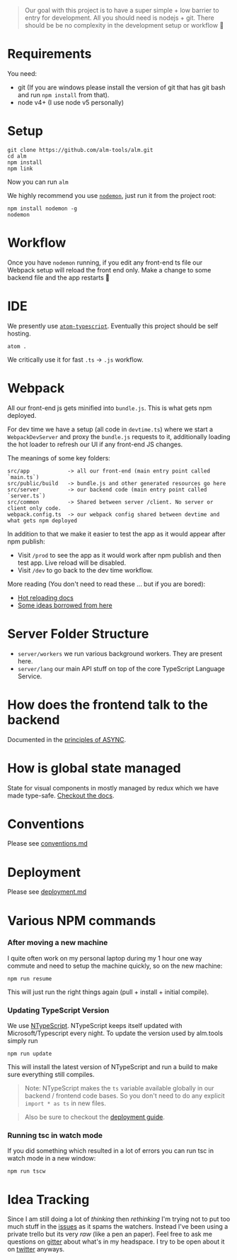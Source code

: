 > Our goal with this project is to have a super simple + low barrier to entry for development. All you should need is nodejs + git. There should be be no complexity in the development setup or workflow 🌹

# Requirements
You need:

* git (If you are windows please install the version of git that has git bash and run `npm install` from that).
* node v4+ (I use node v5 personally)

# Setup
```
git clone https://github.com/alm-tools/alm.git
cd alm
npm install
npm link
```

Now you can run `alm`

We highly recommend you use [`nodemon`](https://github.com/remy/nodemon), just run it from the project root:

```
npm install nodemon -g
nodemon
```

# Workflow

Once you have `nodemon` running, if you edit any front-end ts file our Webpack setup will reload the front end only. Make a change to some backend file and the app restarts :rose:

# IDE
We presently use [`atom-typescript`](https://atom.io/packages/atom-typescript). Eventually this project should be self hosting.

```
atom .
```

We critically use it for fast `.ts` -> `.js` workflow.

# Webpack
All our front-end js gets minified into `bundle.js`. This is what gets npm deployed.

For dev time we have a setup (all code in `devtime.ts`) where we start a `WebpackDevServer` and proxy the `bundle.js` requests to it, additionally loading the hot loader to refresh our UI if any front-end JS changes.

The meanings of some key folders:
```
src/app            -> all our front-end (main entry point called `main.ts`)
src/public/build   -> bundle.js and other generated resources go here
src/server         -> our backend code (main entry point called `server.ts`)
src/common         -> Shared between server /client. No server or client only code.
webpack.config.ts  -> our webpack config shared between devtime and what gets npm deployed
```

In addition to that we make it easier to test the app as it would appear after npm publish:

* Visit `/prod` to see the app as it would work after npm publish and then test app. Live reload will be disabled.
* Visit `/dev` to go back to the dev time workflow.

More reading (You don't need to read these ... but if you are bored):
* [Hot reloading docs](https://github.com/webpack/docs/wiki/hot-module-replacement-with-webpack)
* [Some ideas borrowed from here](http://www.christianalfoni.com/articles/2015_04_19_The-ultimate-webpack-setup)

# Server Folder Structure

* `server/workers` we run various background workers. They are present here.
* `server/lang` our main API stuff on top of the core TypeScript Language Service.

# How does the frontend talk to the backend
Documented in the [principles of ASYNC][async].

# How is global state managed
State for visual components in mostly managed by redux which we have made type-safe. [Checkout the docs](./REDUX.md).

# Conventions
Please see [conventions.md][conventions]

# Deployment
Please see [deployment.md][deployment]

# Various NPM commands

### After moving a new machine
I quite often work on my personal laptop during my 1 hour one way commute and need to setup the machine quickly, so on the new machine:

```
npm run resume
```

This will just run the right things again (pull + install + initial compile).

### Updating TypeScript Version
We use [NTypeScript](https://github.com/TypeStrong/ntypescript). NTypeScript keeps itself updated with Microsoft/Typescript every night. To update the version used by alm.tools simply run
```
npm run update
```
This will install the latest version of NTypeScript and run a build to make sure everything still compiles.

> Note: NTypeScript makes the `ts` variable available globally in our backend / frontend  code bases. So you don't need to do any explicit `import * as ts` in new files.

> Also be sure to checkout the [deployment guide][deployment].

### Running tsc in watch mode
If you did something which resulted in a lot of errors you can run tsc in watch mode in a new window:

```
npm run tscw
```

# Idea Tracking
Since I am still doing a lot of *thinking* then *rethinking* I'm trying not to put too much stuff in the [issues][issues] as it spams the watchers. Instead I've been using a private trello but its very *raw* (like a pen an paper). Feel free to ask me questions on [gitter][gitter] about what's in my headspace. I try to be open about it on [twitter][twitter] anyways.

[issues]: https://github.com/alm-tools/alm/issues
[gitter]: https://gitter.im/alm-tools/alm
[twitter]: https://twitter.com/basarat
[async]: ./async.md
[conventions]: ./conventions.md
[deployment]: ./deployment.md

